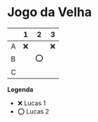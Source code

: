 # Jogo da Velha

|   | 1 | 2 | 3 |
|---|---|---|---|
| A |❌ |   |❌|
| B |   |⭕|   |
| C |   |   |   |

**Legenda**

- ❌ Lucas 1
- ⭕ Lucas 2